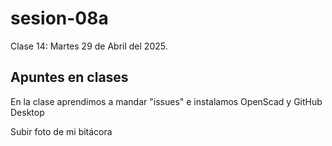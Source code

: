 # sesion-08a

Clase 14: Martes 29 de Abril del 2025.

## Apuntes en clases

En la clase aprendimos a mandar "issues" e instalamos OpenScad y GitHub Desktop

Subir foto de mi bitácora


